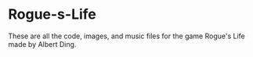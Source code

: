 # Rogue-s-Life

These are all the code, images, and music files for the game Rogue's Life made by Albert Ding.
